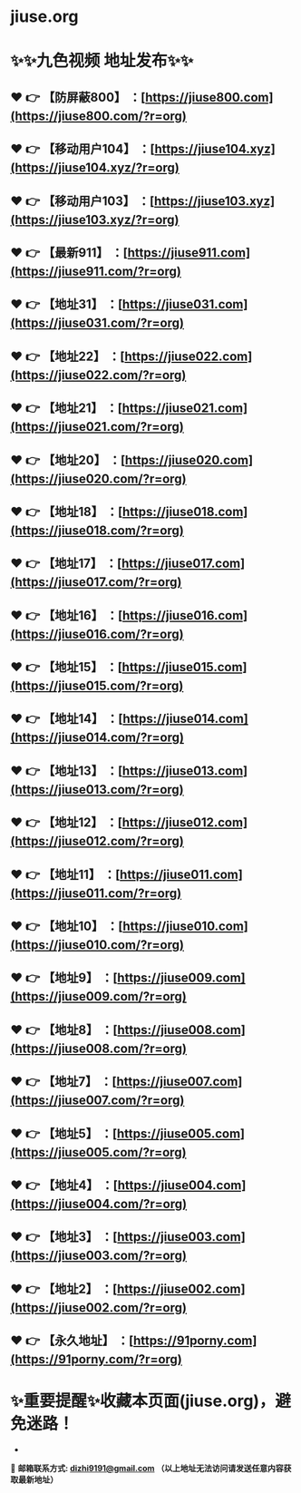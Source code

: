 # jiuse.org
:sparkles::sparkles:九色视频 地址发布:sparkles::sparkles:
==
:heart: :point_right: 【防屏蔽800】 ：[https://jiuse800.com](https://jiuse800.com/?r=org)
------
:heart: :point_right: 【移动用户104】 ：[https://jiuse104.xyz](https://jiuse104.xyz/?r=org)
------
:heart: :point_right: 【移动用户103】 ：[https://jiuse103.xyz](https://jiuse103.xyz/?r=org)
------
:heart: :point_right: 【最新911】 ：[https://jiuse911.com](https://jiuse911.com/?r=org)
------
:heart: :point_right: 【地址31】 ：[https://jiuse031.com](https://jiuse031.com/?r=org)
------
:heart: :point_right: 【地址22】 ：[https://jiuse022.com](https://jiuse022.com/?r=org)
------
:heart: :point_right: 【地址21】 ：[https://jiuse021.com](https://jiuse021.com/?r=org)
------
:heart: :point_right: 【地址20】 ：[https://jiuse020.com](https://jiuse020.com/?r=org)
------
:heart: :point_right: 【地址18】 ：[https://jiuse018.com](https://jiuse018.com/?r=org)
------
:heart: :point_right: 【地址17】 ：[https://jiuse017.com](https://jiuse017.com/?r=org)
------
:heart: :point_right: 【地址16】 ：[https://jiuse016.com](https://jiuse016.com/?r=org)
------
:heart: :point_right: 【地址15】 ：[https://jiuse015.com](https://jiuse015.com/?r=org)
------
:heart: :point_right: 【地址14】 ：[https://jiuse014.com](https://jiuse014.com/?r=org)
------
:heart: :point_right: 【地址13】 ：[https://jiuse013.com](https://jiuse013.com/?r=org)
------
:heart: :point_right: 【地址12】 ：[https://jiuse012.com](https://jiuse012.com/?r=org)
------
:heart: :point_right: 【地址11】 ：[https://jiuse011.com](https://jiuse011.com/?r=org)
------
:heart: :point_right: 【地址10】 ：[https://jiuse010.com](https://jiuse010.com/?r=org)
------
:heart: :point_right: 【地址9】 ：[https://jiuse009.com](https://jiuse009.com/?r=org)
------
:heart: :point_right: 【地址8】 ：[https://jiuse008.com](https://jiuse008.com/?r=org)
------
:heart: :point_right: 【地址7】 ：[https://jiuse007.com](https://jiuse007.com/?r=org)
------
:heart: :point_right: 【地址5】 ：[https://jiuse005.com](https://jiuse005.com/?r=org)
------
:heart: :point_right: 【地址4】 ：[https://jiuse004.com](https://jiuse004.com/?r=org)
------
:heart: :point_right: 【地址3】 ：[https://jiuse003.com](https://jiuse003.com/?r=org)
------
:heart: :point_right: 【地址2】 ：[https://jiuse002.com](https://jiuse002.com/?r=org)
------
:heart: :point_right: 【永久地址】 ：[https://91porny.com](https://91porny.com/?r=org)
------
:sparkles:重要提醒:sparkles:收藏本页面(jiuse.org)，避免迷路！
==

-

:e-mail: __邮箱联系方式: <dizhi9191@gmail.com> （以上地址无法访问请发送任意内容获取最新地址）__